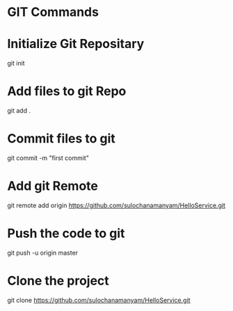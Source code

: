 # GIT Commands

# Initialize Git Repositary
git init

# Add files to git Repo
git add .

# Commit files to git
git commit -m "first commit"

# Add git Remote
git remote add origin https://github.com/sulochanamanyam/HelloService.git

# Push  the code to git
git push -u origin master
# Clone the project
 git clone https://github.com/sulochanamanyam/HelloService.git
